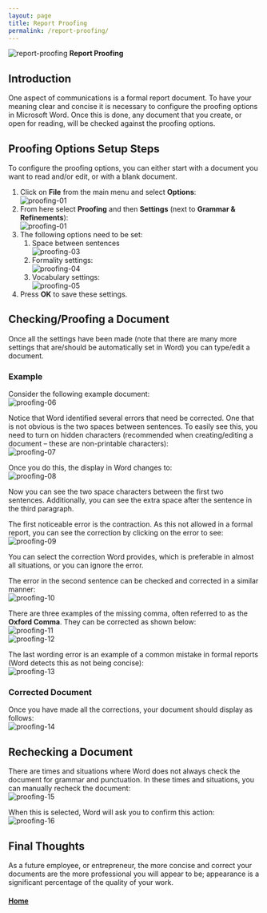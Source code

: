 ```yaml
---
layout: page
title: Report Proofing
permalink: /report-proofing/
---
```


![report-proofing](images/hidden-character.png) **Report Proofing**

## Introduction
One aspect of communications is a formal report document. To have your meaning clear and concise it is necessary to configure the proofing options in Microsoft Word. Once this is done, any document that you create, or open for reading, will be checked against the proofing options.

## Proofing Options Setup Steps
To configure the proofing options, you can either start with a document you want to read and/or edit, or with a blank document.

1. Click on **File** from the main menu and select **Options**:<br>
![proofing-01](images/proofing-01.jpg)
2. From here select **Proofing** and then **Settings** (next to **Grammar & Refinements**):<br>
![proofing-01](images/proofing-02.jpg)
3. The following options need to be set:
    1. Space between sentences<br>
    ![proofing-03](images/proofing-03.jpg)
    2. Formality settings:<br>
    ![proofing-04](images/proofing-04.jpg)
    3. Vocabulary settings:<br>
    ![proofing-05](images/proofing-05.jpg)
4. Press **OK** to save these settings.

## Checking/Proofing a Document
Once all the settings have been made (note that there are many more settings that are/should be automatically set in Word) you can type/edit a document.

### Example
Consider the following example document:<br>
![proofing-06](images/proofing-06.jpg)

Notice that Word identified several errors that need be corrected. One that is not obvious is the two spaces between sentences. To easily see this, you need to turn on hidden characters (recommended when creating/editing a document – these are non-printable characters):<br>
![proofing-07](images/proofing-07.jpg)

Once you do this, the display in Word changes to:<br>
![proofing-08](images/proofing-08.jpg)

Now you can see the two space characters between the first two sentences. Additionally, you can see the extra space after the sentence in the third paragraph.

The first noticeable error is the contraction. As this not allowed in a formal report, you can see the correction by clicking on the error to see:<br>
![proofing-09](images/proofing-09.jpg)

You can select the correction Word provides, which is preferable in almost all situations, or you can ignore the error.

The error in the second sentence can be checked and corrected in a similar manner:<br>
![proofing-10](images/proofing-10.jpg)

There are three examples of the missing comma, often referred to as the **Oxford Comma**. They can be corrected as shown below:<br>
![proofing-11](images/proofing-11.jpg)<br>
![proofing-12](images/proofing-12.jpg)

The last wording error is an example of a common mistake in formal reports (Word detects this as not being concise):<br>
![proofing-13](images/proofing-13.jpg)

### Corrected Document
Once you have made all the corrections, your document should display as follows:<br>
![proofing-14](images/proofing-14.jpg)

## Rechecking a Document
There are times and situations where Word does not always check the document for grammar and punctuation. In these times and situations, you can manually recheck the document:<br>
![proofing-15](images/proofing-15.jpg)

When this is selected, Word will ask you to confirm this action:<br>
![proofing-16](images/proofing-16.jpg)

## Final Thoughts
As a future employee, or entrepreneur, the more concise and correct your documents are the more professional you will appear to be; appearance is a significant percentage of the quality of your work.

#### [Home](../)